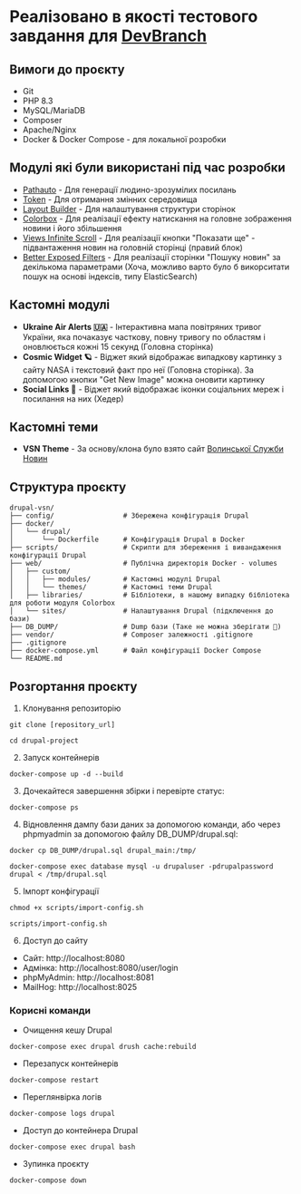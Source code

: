# Реалізовано в якості тестового завдання для [DevBranch](https://devbranch.ua/)

## Вимоги до проєкту
- Git
- PHP 8.3
- MySQL/MariaDB
- Composer
- Apache/Nginx
- Docker & Docker Compose - для локальної розробки

## Модулі які були використані під час розробки
- [Pathauto](https://www.drupal.org/project/pathauto) - Для генерації людино-зрозумілих посилань
- [Token](https://www.drupal.org/project/token) - Для отримання змінних середовища
- [Layout Builder](https://www.drupal.org/docs/8/core/modules/layout-builder) - Для налаштування структури сторінок
- [Colorbox](https://www.drupal.org/docs/extending-drupal/contributed-modules/contributed-module-archive/contrib-modules-for-building-the-site-functionality/media-and-files/advanced-image-management/colorbox) - Для реалізації ефекту натискання на головне зображення новини і його збільшення
- [Views Infinite Scroll](https://www.drupal.org/project/views_infinite_scroll) - Для реалізації кнопки "Показати ще" - підвантаження новин на головній сторінці (правий блок)
- [Better Exposed Filters](https://www.drupal.org/project/better_exposed_filters) - Для реалізації сторінки "Пошуку новин" за декількома параметрами (Хоча, можливо варто було б викорситати пошук на основі індексів, типу ElasticSearch)

## Кастомні модулі
- **Ukraine Air Alerts 🇺🇦** - Інтерактивна мапа повітряних тривог України, яка почаказує часткову, повну тривогу по областям і оновлюється кожні 15 секунд (Головна сторінка)
- **Cosmic Widget 🪐** - Віджет який відображає випадкову картинку з сайту NASA і текстовий факт про неї (Головна сторінка). За допомогою кнопки "Get New Image" можна оновити картинку 
- **Social Links 📱** - Віджет який відображає іконки соціальних мереж і посилання на них (Хедер) 

## Кастомні теми
- **VSN Theme** - За основу/клона було взято сайт [Волинської Служби Новин](https://vsn.ua/)

## Структура проєкту
```angular2html
drupal-vsn/
├── config/                 # Збережена конфігурація Drupal
├── docker/
│   └── drupal/
│       └── Dockerfile      # Конфігурація Drupal в Docker
├── scripts/                # Скрипти для збереження і вивандаження конфігурації Drupal
├── web/                    # Публічна директорія Docker - volumes
│   ├── custom/
│   │   ├── modules/        # Кастомні модулі Drupal
│   │   └── themes/         # Кастомні теми Drupal
│   ├── libraries/          # Бібліотеки, в нашому випадку бібліотека для роботи модуля Colorbox
│   └── sites/              # Налаштування Drupal (підключення до бази)
├── DB_DUMP/                # Dump бази (Таке не можна зберігати 🤫)
├── vendor/                 # Composer залежності .gitignore
├── .gitignore
├── docker-compose.yml      # Файл конфігурації Docker Compose
└── README.md
```

## Розгортання проєкту
1. Клонування репозиторію
```angular2html
git clone [repository_url]

cd drupal-project
```
2. Запуск контейнерів
```angular2html
docker-compose up -d --build
```
3. Дочекайтеся завершення збірки і перевірте статус:
```angular2html
docker-compose ps
```
4. Відновлення дампу бази даних за допомогою команди, або через phpmyadmin за допомогою файлу DB_DUMP/drupal.sql:
```angular2html
docker cp DB_DUMP/drupal.sql drupal_main:/tmp/

docker-compose exec database mysql -u drupaluser -pdrupalpassword drupal < /tmp/drupal.sql
```
5. Імпорт конфігурації
```angular2html
chmod +x scripts/import-config.sh

scripts/import-config.sh
```
6. Доступ до сайту
- Сайт: http://localhost:8080
- Адмінка: http://localhost:8080/user/login
- phpMyAdmin: http://localhost:8081
- MailHog: http://localhost:8025

### Корисні команди
- Очищення кешу Drupal
```angular2html
docker-compose exec drupal drush cache:rebuild
```
- Перезапуск контейнерів
```angular2html
docker-compose restart
```
- Переглянвірка логів
```angular2html
docker-compose logs drupal
```
- Доступ до контейнера Drupal
```angular2html
docker-compose exec drupal bash
```
- Зупинка проєкту
```angular2html
docker-compose down
```